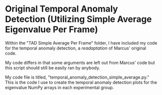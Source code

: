 # Original Temporal Anomaly Detection (Utilizing Simple Average Eigenvalue Per Frame)
Within the "TAD Simple Average Per Frame" folder, I have included my code for the temporal anomaly detection, a *readaptation* of Marcus' original code. 

My code differs in that some arguments are left out from Marcus' code but this script should still be easily ran by anybody. 

My code file is titled, "temporal_anomaly_detection_simple_average.py." This is the code I use to create the temporal anomaly detection plots for the eigenvalue NumPy arrays 
in each experimental group.

